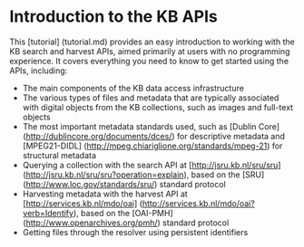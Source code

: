 # Introduction to the KB APIs

This [tutorial] (tutorial.md) provides an easy introduction to working with the KB search and harvest APIs, aimed primarily at users with no programming experience. It covers everything you need to know to get started using the APIs, including:

- The main components of the KB data access infrastructure 
- The various types of files and metadata that are typically associated with digital objects from the KB collections, such as images and full-text objects
- The most important metadata standards used, such as [Dublin Core] (http://dublincore.org/documents/dces/) for descriptive metadata and [MPEG21-DIDL] (http://mpeg.chiariglione.org/standards/mpeg-21) for structural metadata
- Querying a collection with the search API at [http://jsru.kb.nl/sru/sru] (http://jsru.kb.nl/sru/sru?operation=explain), based on the [SRU] (<http://www.loc.gov/standards/sru/>) standard protocol
- Harvesting metadata with the harvest API at [http://services.kb.nl/mdo/oai] (http://services.kb.nl/mdo/oai?verb=Identify), based on the [OAI-PMH] (http://www.openarchives.org/pmh/) standard protocol
- Getting files through the resolver using persistent identifiers
